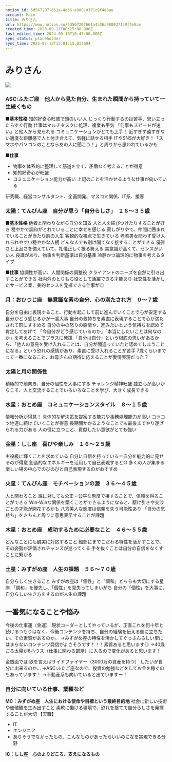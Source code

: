 ```yaml
---
notion_id: 5d567207-661a-4a36-a980-0371c9f4e8ae
account: Main
title: みりさん
url: https://www.notion.so/5d567207661a4a36a9800371c9f4e8ae
created_time: 2023-09-11T00:25:00.000Z
last_edited_time: 2024-09-10T10:47:00.000Z
sync_status: placeholder
sync_time: 2025-07-12T15:01:15.017604
---
```

# みりさん

  ![](https://prod-files-secure.s3.us-west-2.amazonaws.com/736adce6-a3a4-4a64-9f74-d9aa055c96d2/8cbed2a0-ada5-4679-9da6-94cebdc4fc61/%E3%82%B9%E3%82%AF%E3%83%AA%E3%83%BC%E3%83%B3%E3%82%B7%E3%83%A7%E3%83%83%E3%83%88_2023-03-10_4.26.28.png?X-Amz-Algorithm=AWS4-HMAC-SHA256&X-Amz-Content-Sha256=UNSIGNED-PAYLOAD&X-Amz-Credential=ASIAZI2LB466ZD34I4YU%2F20250719%2Fus-west-2%2Fs3%2Faws4_request&X-Amz-Date=20250719T045958Z&X-Amz-Expires=3600&X-Amz-Security-Token=IQoJb3JpZ2luX2VjEIT%2F%2F%2F%2F%2F%2F%2F%2F%2F%2FwEaCXVzLXdlc3QtMiJHMEUCIDt0FlD8NFTpTnVviq92s98uwwXrwHGbAWFW2vXb9rCyAiEAikoZWZ%2BT982qwHFRh87Ygr4FLqwGA8i3Bj72ozaYuqQqiAQInf%2F%2F%2F%2F%2F%2F%2F%2F%2F%2FARAAGgw2Mzc0MjMxODM4MDUiDJejM%2BmjMfhIEKB4EircA07G53w44QPZUGJXOwzGYriZPgfWVkT3Xw4OuIPhV0JVBmZQDq45ZRKPPnL3IM4ELeUPcfYE9EUBhNNe%2BNO2jT75L6W2uURHgBVTbcIG0WnroU%2BFZ6m1KlT4%2Bjzcf9da9VNCy2CHuFJSXsmmmFJ9v7F9E3KcV%2FahOC1nJx295vMWuXp8tTep4%2BVTgK%2FyWywliyDspL9e8KjN8AILIMRRtBYp7WN0DQzOybay8lWiwX%2F9rLyYTkfYYk%2FgzwBzbDUu%2BxaHXSAlMoXf4OybOQf7Q3vWpuupDPXmDoQqpXq4D9%2FdC2BiplVXf0O3kTF8XVCimXzY7H72GlHTayytGX6ix1IkISuVj9kmVlpk2%2F7vDg%2BT6twtW7ESQMmjqW6WVXC9vN3W6ByO4DbA%2FpnblPiYv1O5Pft7icOzaaNYrWu01o4wGT5UYuDFFiMzOuki9qIpyU6fVL3AET67UNWwtM4Tz1vWoyx%2FY7yom3MP3HBFwU%2BvsUYdnoJAnlZ169T2wVDcshDbO1%2FiOenpyqG7Utdg571RyT6Tt%2BkwHzcu0EcygPpKoTUersn0ZcsrUwPOjamxI4Zq7Rc6srudoe9k36QDjUQQqVUoizaNnXH5Adohg8l4d6TbShJ7wTY1RrsdMJ%2Br7MMGOqUB1R59r6XDHEiGui2kfT1%2BH%2FJD%2FDJQ5ovwqLEwfCKiW1RoSCUo4ysdyQRkpYBbQoORY%2FEexCoeodycsIClin2YWUvc7OLy8XYetVL7w2RKcdepjVqpLA2BdlGGQBCYOIPSbzz6wSC6FcTw42mfgjZ5tbLnbZFgdF%2FCdAPid%2FImWMrJnAuJurfWOXDTDBZgTKlPVeDlIk%2BZFK3izsnjnlbcNvxkfxpt&X-Amz-Signature=65e26a83097bed1839e1caebed74b2d04a904f1af52bc8154021952e2687998f&X-Amz-SignedHeaders=host&x-amz-checksum-mode=ENABLED&x-id=GetObject)
  
  ### ASC:ふたご座　他人から見た自分、生まれた瞬間から持っていて一生続くもの
  **■基本性格**
  知的好奇心旺盛で頭のいい人
  じっくり行動するのは苦手、思い立ったらすぐ行動
  仕事はマルチタスクに処理、複業も平気
  「何事もスピードが速い」と他人から見られる
  コミュニケーションがとても上手！
  近すぎず遠すぎない適度な距離感で人と付き合えて、気軽に話せる相手
  ITやSNSが大好き！「スマホやパソコンのことならあの人に聞こう！」と周りから思われているかも
  
  **■仕事**
  - 物事を体系的に整理して筋道を立て、矛盾なく考えることが得意
  - 知的好奇心が旺盛
  - コミュニケーション能力が高い
  上記のことを活かせるような仕事が向いている
  
  研究職、経営コンサルタント、企画開発、マスコミ関係、IT系、接客
  
  ### 太陽：てんびん座　自分が思う「自分らしさ」　２６〜３５歳
  **■基本性格**
  他者と関わりながら自分を知る
  人と人を結びつけたりすることが好き
  穏やかで調和がとれていることに幸せを感じる
  寂しがりやで、仲間に囲まれていることが当たり前の人生
  客観的な視点で生きている
  老若男女問わず受け入れられやすい穏やかな人柄
  どんな人でも別け隔てなく接することができる
  優雅さと上品さを備えていて、礼儀正しく振る舞える
  美意識が高くて、センスがいい人
  良識があり、物事を判断基準は自分基準
  冷静かつ論理的に物事を考えるタイプ
  
  **■仕事**
  協調性が高い、人間関係の調整役
  クライアントのニーズを自然に引き出すことができる
  社内外のとりもち役として活躍できる才能あり
  社交性を活かしたサービス業、美的センスを発揮できる仕事が◎
  
  ### 月：おひつじ座　無意識な素の自分、心の満たされ方　０〜７歳
  自分を自由に表現すること、行動を起こして前に進んでいくことで心が安定する
  自分がどう感じるかが一番大事
  自分の気持ちを素直に表現することで心が満たされて前にすすめる
  自分の中の怒りの感情や、進みたいという気持ちを認めて肯定してあげて
  「今自分がどう感じているのか」「本当にしたいことは何なのか」を考えることでプラスに発揮
  「自分は自分」という根底の思いがあるから、「他人の意見を受け入れることは、自分が間違っていたと認めてしまうことになる」という恐れの感情があり、素直に受け入れることが苦手
  7歳くらいまでって一番になること、お母さんの期待に応えることが愛情表現だった？
  
  ### 太陽と月の関係性
  積極的で前向き、自分の個性を大事にする
  チャレンジ精神旺盛
  独立心が高いからこそ、人と交流することでいろいろなことを学び、大きく成長できる
  
  ### 水星：おとめ座　コミュニケーションスタイル　８〜１５歳
  情報分析が得意！
  具体的な解決策を提案する能力や事務処理能力が高い
  コツコツ地道に続けていくことが得意
  長期間かかるようなことでも最後までやり遂げられる力がある
  人の役に立つこと、貢献したい意欲がとても強い
  
  ### 金星：しし座　喜びや楽しみ　１６〜２５歳
  主役級に輝くことを求めている
自分に自信を持っている＝自分を魅力的に見せるのが得意
創造的なエネルギーを活用して自己表現すると○
多くの人が集まる楽しい場の中心でのびのびと自己表現するのがおすすめ
  
  ### 火星：てんびん座　モチベーションの源　３６〜４５歳
  人と関わること
  誰に対しても公正・公平な態度で接することで、信頼を得ることができる
  Win-Winな関係を築くことができるようになると、駆け引きや交渉ごとの才能が開花するかも
  八方美人な態度は信頼を失う可能性あり
  「自分の気持ち」をきちんと周りに意思表示することが課題
  
  ### 木星：おとめ座　成功するために必要なこと　４６〜５５歳
  どんなことにも誠実に対応すること
  細部にまでこだわる特性を活かすことで、その姿勢が評価されチャンスが巡ってくる
  手を抜くことは自分の自信をなくすことに繋がる
  
  ### 土星：みずがめ座　人生の課題　５６〜７０歳
  自分らしく生きること
  みずがめ座は「個性」と「調和」どちらも大切にする星座
  「調和」を優先し、「個性」を見失ってしまいがち
  自分の「個性」を大事に、自分らしい生き方をするのが人生の課題
  
  ## 一番気になることや悩み
  今後の仕事運（金運）
現状コーダーとしてやっているが、正直これを何十年と続けるつもりはなく、今後コンテンツを持ち、自分の経験を伝える側に立ちたい。その素質があるのか。
  →みずがめ座の特性を活かしてぐっさんらしい型にはまらないコンテンツ発信がよさそうです！！！素質あると思います◎
  →40歳ごろ太陽が6ハウス（仕事に関わる部屋）に入るので変化があると思います！

  金銭面では
欲を言えばサイドファイヤー（3000万の資産を持つ）
したいが自分に出来るのか…
  →ASC:ふたご座なので、投資の勉強などをしてお金を稼ぐのもあっています！
  →不動産系も向いていると出ていますー！
  
  ### 自分に向いている仕事、業種など
  **MC：みずがめ座　人生における使命や目標という最終目的地**
  社会に新しい技術や価値観を生み出すこと
  柔軟に働ける環境で、恐れを捨てて自分らしさを発揮することが大切
  【天職】
  - IT
  - エンジニア
  - ありそうでなかったもの、こんなものがあったらいいのになを実現できる分野
  
  **IC：しし座　心のよりどころ、支えになるもの**